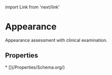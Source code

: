 import Link from 'next/link'

# Appearance

Appearance assessment with clinical examination.

## Properties

<Grid>
* [](/Properties/Schema.org/)

</Grid>

